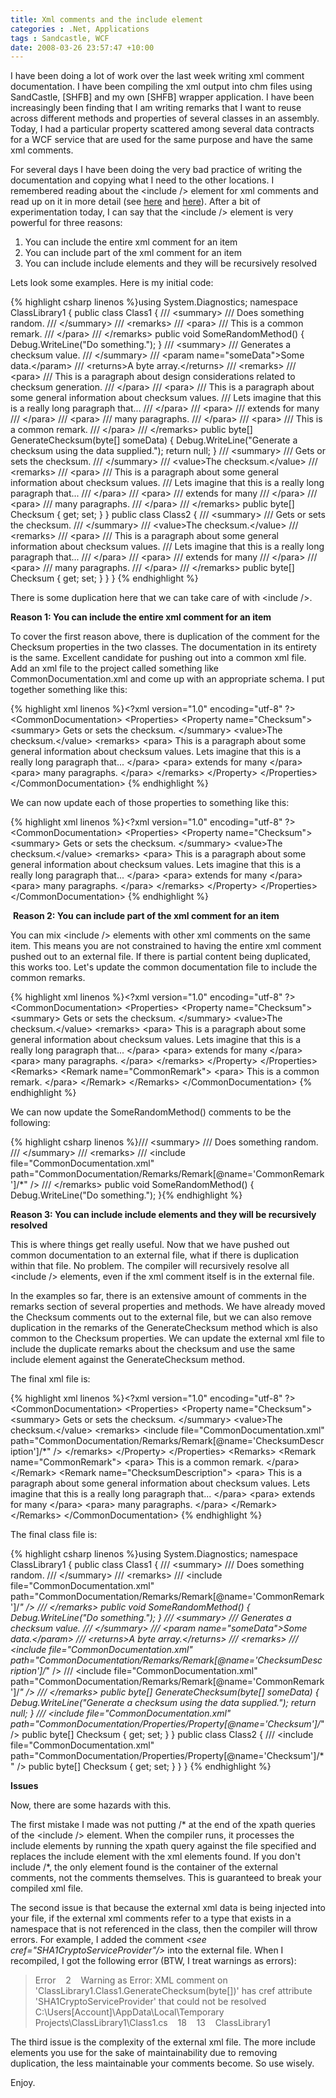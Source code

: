 ```yaml
---
title: Xml comments and the include element
categories : .Net, Applications
tags : Sandcastle, WCF
date: 2008-03-26 23:57:47 +10:00
---
```


I have been doing a lot of work over the last week writing xml comment documentation. I have been compiling the xml output into chm files using SandCastle, [SHFB] and my own [SHFB] wrapper application. I have been increasingly been finding that I am writing remarks that I want to reuse across different methods and properties of several classes in an assembly. Today, I had a particular property scattered among several data contracts for a WCF service that are used for the same purpose and have the same xml comments.

For several days I have been doing the very bad practice of writing the documentation and copying what I need to the other locations. I remembered reading about the <include /&gt; element for xml comments and read up on it in more detail (see [here][0] and [here][1]). After a bit of experimentation today, I can say that the <include /&gt; element is very powerful for three reasons:

1. You can include the entire xml comment for an item
1. You can include part of the xml comment for an item
1. You can include include elements and they will be recursively resolved

Lets look some examples. Here is my initial code:

{% highlight csharp linenos %}using System.Diagnostics; namespace ClassLibrary1 { public class Class1 { /// <summary&gt; /// Does something random. /// </summary&gt; /// <remarks&gt; /// <para&gt; /// This is a common remark. /// </para&gt; /// </remarks&gt; public void SomeRandomMethod() { Debug.WriteLine("Do something."); } /// <summary&gt; /// Generates a checksum value. /// </summary&gt; /// <param name="someData"&gt;Some data.</param&gt; /// <returns&gt;A byte array.</returns&gt; /// <remarks&gt; /// <para&gt; /// This is a paragraph about design considerations related to checksum generation. /// </para&gt; /// <para&gt; /// This is a paragraph about some general information about checksum values. /// Lets imagine that this is a really long paragraph that... /// </para&gt; /// <para&gt; /// extends for many /// </para&gt; /// <para&gt; /// many paragraphs. /// </para&gt; /// <para&gt; /// This is a common remark. /// </para&gt; /// </remarks&gt; public byte[] GenerateChecksum(byte[] someData) { Debug.WriteLine("Generate a checksum using the data supplied."); return null; } /// <summary&gt; /// Gets or sets the checksum. /// </summary&gt; /// <value&gt;The checksum.</value&gt; /// <remarks&gt; /// <para&gt; /// This is a paragraph about some general information about checksum values. /// Lets imagine that this is a really long paragraph that... /// </para&gt; /// <para&gt; /// extends for many /// </para&gt; /// <para&gt; /// many paragraphs. /// </para&gt; /// </remarks&gt; public byte[] Checksum { get; set; } } public class Class2 { /// <summary&gt; /// Gets or sets the checksum. /// </summary&gt; /// <value&gt;The checksum.</value&gt; /// <remarks&gt; /// <para&gt; /// This is a paragraph about some general information about checksum values. /// Lets imagine that this is a really long paragraph that... /// </para&gt; /// <para&gt; /// extends for many /// </para&gt; /// <para&gt; /// many paragraphs. /// </para&gt; /// </remarks&gt; public byte[] Checksum { get; set; } } } {% endhighlight %}

There is some duplication here that we can take care of with <include /&gt;.

**Reason 1: You can include the entire xml comment for an item**

To cover the first reason above, there is duplication of the comment for the Checksum properties in the two classes. The documentation in its entirety is the same. Excellent candidate for pushing out into a common xml file. Add an xml file to the project called something like CommonDocumentation.xml and come up with an appropriate schema. I put together something like this:

{% highlight xml linenos %}<?xml version="1.0" encoding="utf-8" ?&gt; <CommonDocumentation&gt; <Properties&gt; <Property name="Checksum"&gt; <summary&gt; Gets or sets the checksum. </summary&gt; <value&gt;The checksum.</value&gt; <remarks&gt; <para&gt; This is a paragraph about some general information about checksum values. Lets imagine that this is a really long paragraph that... </para&gt; <para&gt; extends for many </para&gt; <para&gt; many paragraphs. </para&gt; </remarks&gt; </Property&gt; </Properties&gt; </CommonDocumentation&gt; {% endhighlight %}

We can now update each of those properties to something like this:

{% highlight xml linenos %}<?xml version="1.0" encoding="utf-8" ?&gt; <CommonDocumentation&gt; <Properties&gt; <Property name="Checksum"&gt; <summary&gt; Gets or sets the checksum. </summary&gt; <value&gt;The checksum.</value&gt; <remarks&gt; <para&gt; This is a paragraph about some general information about checksum values. Lets imagine that this is a really long paragraph that... </para&gt; <para&gt; extends for many </para&gt; <para&gt; many paragraphs. </para&gt; </remarks&gt; </Property&gt; </Properties&gt; </CommonDocumentation&gt; {% endhighlight %}

&#160;**Reason 2: You can include part of the xml comment for an item**

You can mix <include /&gt; elements with other xml comments on the same item. This means you are not constrained to having the entire xml comment pushed out to an external file. If there is partial content being duplicated, this works too. Let's update the common documentation file to include the common remarks.

{% highlight xml linenos %}<?xml version="1.0" encoding="utf-8" ?&gt; <CommonDocumentation&gt; <Properties&gt; <Property name="Checksum"&gt; <summary&gt; Gets or sets the checksum. </summary&gt; <value&gt;The checksum.</value&gt; <remarks&gt; <para&gt; This is a paragraph about some general information about checksum values. Lets imagine that this is a really long paragraph that... </para&gt; <para&gt; extends for many </para&gt; <para&gt; many paragraphs. </para&gt; </remarks&gt; </Property&gt; </Properties&gt; <Remarks&gt; <Remark name="CommonRemark"&gt; <para&gt; This is a common remark. </para&gt; </Remark&gt; </Remarks&gt; </CommonDocumentation&gt; {% endhighlight %}

We can now update the SomeRandomMethod() comments to be the following:

{% highlight csharp linenos %}/// <summary&gt; /// Does something random. /// </summary&gt; /// <remarks&gt; /// <include file="CommonDocumentation.xml" path="CommonDocumentation/Remarks/Remark[@name='CommonRemark']/*" /&gt; /// </remarks&gt; public void SomeRandomMethod() { Debug.WriteLine("Do something."); }{% endhighlight %}

**Reason 3: You can include include elements and they will be recursively resolved**

This is where things get really useful. Now that we have pushed out common documentation to an external file, what if there is duplication within that file. No problem. The compiler will recursively resolve all <include /&gt; elements, even if the xml comment itself is in the external file.

In the examples so far, there is an extensive amount of comments in the remarks section of several properties and methods. We have already moved the Checksum comments out to the external file, but we can also remove duplication in the remarks of the GenerateChecksum method which is also common to the Checksum properties. We can update the external xml file to include the duplicate remarks about the checksum and use the same include element against the GenerateChecksum method.

The final xml file is:

{% highlight xml linenos %}<?xml version="1.0" encoding="utf-8" ?&gt; <CommonDocumentation&gt; <Properties&gt; <Property name="Checksum"&gt; <summary&gt; Gets or sets the checksum. </summary&gt; <value&gt;The checksum.</value&gt; <remarks&gt; <include file="CommonDocumentation.xml" path="CommonDocumentation/Remarks/Remark[@name='ChecksumDescription']/*" /&gt; </remarks&gt; </Property&gt; </Properties&gt; <Remarks&gt; <Remark name="CommonRemark"&gt; <para&gt; This is a common remark. </para&gt; </Remark&gt; <Remark name="ChecksumDescription"&gt; <para&gt; This is a paragraph about some general information about checksum values. Lets imagine that this is a really long paragraph that... </para&gt; <para&gt; extends for many </para&gt; <para&gt; many paragraphs. </para&gt; </Remark&gt; </Remarks&gt; </CommonDocumentation&gt; {% endhighlight %}

The final class file is:

{% highlight csharp linenos %}using System.Diagnostics; namespace ClassLibrary1 { public class Class1 { /// <summary&gt; /// Does something random. /// </summary&gt; /// <remarks&gt; /// <include file="CommonDocumentation.xml" path="CommonDocumentation/Remarks/Remark[@name='CommonRemark']/*" /&gt; /// </remarks&gt; public void SomeRandomMethod() { Debug.WriteLine("Do something."); } /// <summary&gt; /// Generates a checksum value. /// </summary&gt; /// <param name="someData"&gt;Some data.</param&gt; /// <returns&gt;A byte array.</returns&gt; /// <remarks&gt; /// <include file="CommonDocumentation.xml" path="CommonDocumentation/Remarks/Remark[@name='ChecksumDescription']/*" /&gt; /// <include file="CommonDocumentation.xml" path="CommonDocumentation/Remarks/Remark[@name='CommonRemark']/*" /&gt; /// </remarks&gt; public byte[] GenerateChecksum(byte[] someData) { Debug.WriteLine("Generate a checksum using the data supplied."); return null; } /// <include file="CommonDocumentation.xml" path="CommonDocumentation/Properties/Property[@name='Checksum']/*" /&gt; public byte[] Checksum { get; set; } } public class Class2 { /// <include file="CommonDocumentation.xml" path="CommonDocumentation/Properties/Property[@name='Checksum']/*" /&gt; public byte[] Checksum { get; set; } } } {% endhighlight %}

**Issues**

Now, there are some hazards with this. 

The first mistake I made was not putting /* at the end of the xpath queries of the <include /&gt; element. When the compiler runs, it processes the include elements by running the xpath query against the file specified and replaces the include element with the xml elements found. If you don't include /*, the only element found is the container of the external comments, not the comments themselves. This is guaranteed to break your compiled xml file.

The second issue is that because the external xml data is being injected into your file, if the external xml comments refer to a type that exists in a namespace that is not referenced in the class, then the compiler will throw errors. For example, I added the comment _<see cref=&quot;SHA1CryptoServiceProvider&quot;/&gt;_ into the external file. When I recompiled, I got the following error (BTW, I treat warnings as errors):

> Error&#160;&#160;&#160; 2&#160;&#160;&#160; Warning as Error: XML comment on 'ClassLibrary1.Class1.GenerateChecksum(byte[])' has cref attribute 'SHA1CryptoServiceProvider' that could not be resolved&#160;&#160;&#160; C:\Users\[Account]\AppData\Local\Temporary Projects\ClassLibrary1\Class1.cs&#160;&#160;&#160; 18&#160;&#160;&#160; 13&#160;&#160;&#160; ClassLibrary1

The third issue is the complexity of the external xml file. The more include elements you use for the sake of maintainability due to removing duplication, the less maintainable your comments become. So use wisely.

Enjoy.

[0]: http://msdn2.microsoft.com/en-us/library/5ast78ax(VS.71).aspx
[1]: http://msdn2.microsoft.com/en-us/library/9h8dy30z(VS.71).aspx

